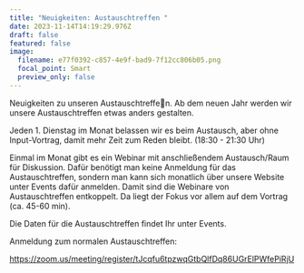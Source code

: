 ```yaml
---
title: "Neuigkeiten: Austauschtreffen "
date: 2023-11-14T14:19:29.976Z
draft: false
featured: false
image:
  filename: e77f0392-c857-4e9f-bad9-7f12cc806b05.png
  focal_point: Smart
  preview_only: false
---
```

Neuigkeiten zu unseren Austauschtreffe⃣n. Ab dem neuen Jahr werden wir unsere Austauschtreffen etwas anders gestalten.

Jeden 1. Dienstag im Monat belassen wir es beim Austausch, aber ohne Input-Vortrag, damit mehr Zeit zum Reden bleibt. (18:30 - 21:30 Uhr)

Einmal im Monat gibt es ein Webinar mit anschließendem Austausch/Raum für Diskussion. Dafür benötigt man keine Anmeldung für das Austauschtreffen, sondern man kann sich monatlich über unsere Website unter Events dafür anmelden. Damit sind die Webinare von Austauschtreffen entkoppelt. Da liegt der Fokus vor allem auf dem Vortrag (ca. 45-60 min). 

Die Daten für die Austauschtreffen findet Ihr unter Events.

Anmeldung zum normalen Austauschtreffen:

https://zoom.us/meeting/register/tJcqfu6tpzwqGtbQlfDq86UGrElPWfePiRjU